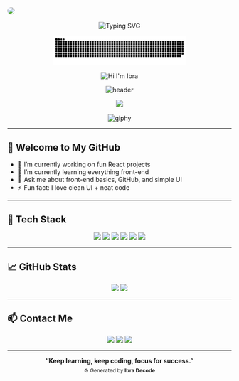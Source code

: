 <img src="https://github.com/IbraDecode.png" width="150" style="border-radius: 50%;" />
<!-- Animated Typing Intro -->
<p align="center">
  <img src="https://readme-typing-svg.demolab.com?font=Fira+Code&size=32&pause=1000&center=true&vCenter=true&color=AAAAAA&width=500&lines=Ibra+Decode" alt="Typing SVG" />
</p>

<!-- Rotating Chip Animation -->
<p align="center">
  <img src="https://raw.githubusercontent.com/Platane/snk/output/github-contribution-grid-snake.svg" alt="chip rotating" width="300" />
</p>

<!-- Stylish Text: HI I'M IBRA -->
<p align="center">
  <img src="https://readme-components.vercel.app/api?component=text&text=HI%20IM%20IBRA&fill=linear-gradient(to%20top,%20%23d1d1d1%200%25,%20%23f0f0f0%20100%25)&textfill=black" alt="Hi I'm Ibra" />
</p>

<!-- Stylish Capsule Header -->
<p align="center">
  <img src="https://raw.githubusercontent.com/raghavk16/raghavk16/master/coderman.gif" alt="header" />
</p>

<!-- Full Stack Dev Title -->
<p align="center">
  <img src="https://readme-components.vercel.app/api?component=text&text=FULL%20STACK%20DEV&fill=linear-gradient(to%20top,%20%23d1d1d1%200%25,%20%23f0f0f0%20100%25)&textfill=black" />
</p>

<!-- Giphy Animation -->
<p align="center">
  <img width="250" src="https://media.giphy.com/media/jIgXf4hgbHCeKiXpvt/giphy.gif" alt="giphy" />
</p>

---

## 👋 Welcome to My GitHub

- 🔭 I’m currently working on fun React projects  
- 🌱 I’m currently learning everything front-end  
- 💬 Ask me about front-end basics, GitHub, and simple UI  
- ⚡ Fun fact: I love clean UI + neat code  

---

## 🚀 Tech Stack

<p align="center">
  <img src="https://readme-components.vercel.app/api?component=logo&fill=gray&logo=html5&svgfill=f06529" />
  <img src="https://readme-components.vercel.app/api?component=logo&fill=gray&logo=css3&svgfill=264de4" />
  <img src="https://readme-components.vercel.app/api?component=logo&fill=gray&logo=javascript&svgfill=f7df1e" />
  <img src="https://readme-components.vercel.app/api?component=logo&fill=gray&logo=react&svgfill=61dbfb&animation=spin" />
  <img src="https://readme-components.vercel.app/api?component=logo&fill=gray&logo=python&svgfill=3776ab" />
  <img src="https://readme-components.vercel.app/api?component=logo&fill=gray&logo=php&svgfill=777bb4" />
</p>

---

## 📈 GitHub Stats

<p align="center">
  <img src="https://github-readme-stats.vercel.app/api?username=ibradecode&show_icons=true&theme=tokyonight" width="400"/>
  <img src="https://github-readme-stats.vercel.app/api/top-langs/?username=ibradecode&layout=compact&theme=tokyonight" width="300"/>
</p>

---

## 📫 Contact Me

<p align="center">
  <a href="mailto:ibradecode@gmail.com"><img src="https://img.shields.io/badge/Email-D14836?style=for-the-badge&logo=gmail&logoColor=white"/></a>
  <a href="https://instagram.com/ibrarmdn78_" target="_blank"><img src="https://img.shields.io/badge/Instagram-E4405F?style=for-the-badge&logo=instagram&logoColor=white"/></a>
  <a href="https://github.com/IbraDecode"><img src="https://img.shields.io/badge/GitHub-181717?style=for-the-badge&logo=github&logoColor=white"/></a>
</p>

---


<p align="center">
  <b>“Keep learning, keep coding, focus for success.”</b><br/>
  <sub>⚙️ Generated by <b>Ibra Decode</b></sub>
</p>
